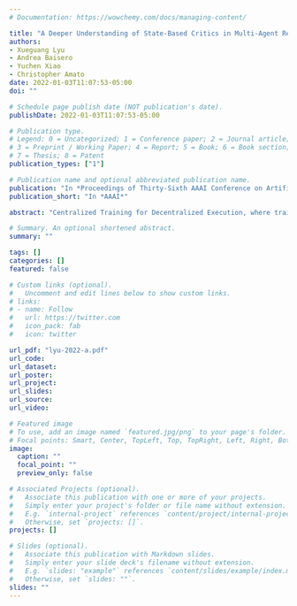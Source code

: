 ```yaml
---
# Documentation: https://wowchemy.com/docs/managing-content/

title: "A Deeper Understanding of State-Based Critics in Multi-Agent Reinforcement Learning"
authors: 
- Xueguang Lyu
- Andrea Baisero
- Yuchen Xiao
- Christopher Amato
date: 2022-01-03T11:07:53-05:00
doi: ""

# Schedule page publish date (NOT publication's date).
publishDate: 2022-01-03T11:07:53-05:00

# Publication type.
# Legend: 0 = Uncategorized; 1 = Conference paper; 2 = Journal article;
# 3 = Preprint / Working Paper; 4 = Report; 5 = Book; 6 = Book section;
# 7 = Thesis; 8 = Patent
publication_types: ["1"]

# Publication name and optional abbreviated publication name.
publication: "In *Proceedings of Thirty-Sixth AAAI Conference on Artificial Intelligence (AAAI-22)*"
publication_short: "In *AAAI*"

abstract: "Centralized Training for Decentralized Execution, where training is done in a centralized offline fashion, has become a popular solution paradigm in Multi-Agent Reinforcement Learning. Many such methods take the form of actor-critic with state-based critics, since centralized training allows access to the true system state, which can be useful during training despite not being available at execution time. State-based critics have become a common empirical choice, albeit one which has had limited theoretical justification or analysis. In this paper, we show that state-based critics can introduce bias in the policy gradient estimates, potentially undermining the asymptotic guarantees of the algorithm. We also show that, even if the state-based critics do not introduce any bias, they can still result in a larger gradient variance, contrary to the common intuition. Finally, we show the effects of the theories in practice by comparing different forms of centralized critics on a wide range of common benchmarks, and detail how various environmental properties are related to the effectiveness of different types of critics."

# Summary. An optional shortened abstract.
summary: ""

tags: []
categories: []
featured: false

# Custom links (optional).
#   Uncomment and edit lines below to show custom links.
# links:
# - name: Follow
#   url: https://twitter.com
#   icon_pack: fab
#   icon: twitter

url_pdf: "lyu-2022-a.pdf"
url_code:
url_dataset:
url_poster:
url_project:
url_slides:
url_source:
url_video:

# Featured image
# To use, add an image named `featured.jpg/png` to your page's folder. 
# Focal points: Smart, Center, TopLeft, Top, TopRight, Left, Right, BottomLeft, Bottom, BottomRight.
image:
  caption: ""
  focal_point: ""
  preview_only: false

# Associated Projects (optional).
#   Associate this publication with one or more of your projects.
#   Simply enter your project's folder or file name without extension.
#   E.g. `internal-project` references `content/project/internal-project/index.md`.
#   Otherwise, set `projects: []`.
projects: []

# Slides (optional).
#   Associate this publication with Markdown slides.
#   Simply enter your slide deck's filename without extension.
#   E.g. `slides: "example"` references `content/slides/example/index.md`.
#   Otherwise, set `slides: ""`.
slides: ""
---
```

